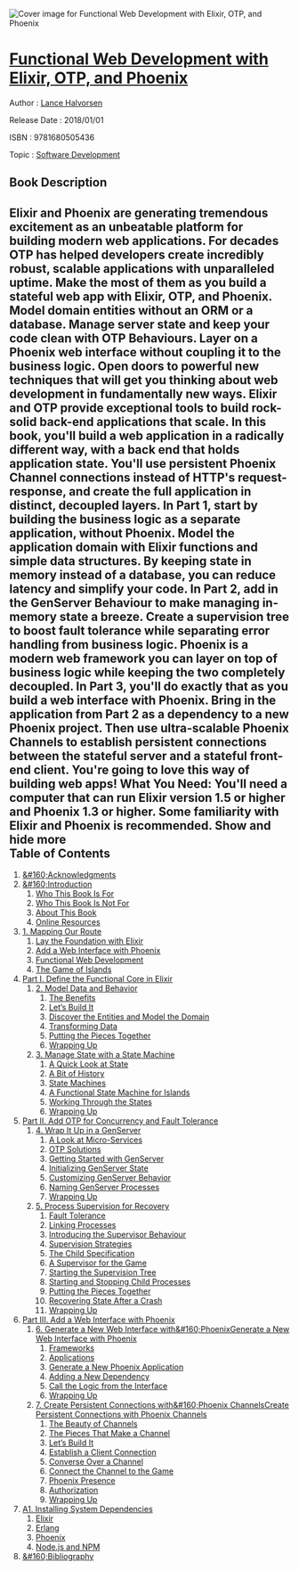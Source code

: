 ![Cover image for Functional Web Development with Elixir, OTP, and Phoenix](https://imgdetail.ebookreading.net/cover/cover/software_development/EB9781680505436.jpg)

[Functional Web Development with Elixir, OTP, and Phoenix](https://ebookreading.net/view/book/Functional+Web+Development+with+Elixir%2C+OTP%2C+and+Phoenix-EB9781680505436_1.html "Functional Web Development with Elixir, OTP, and Phoenix")
====================================================================================================================

Author : [Lance Halvorsen](https://ebookreading.net/search/author/Lance+Halvorsen)

Release Date : 2018/01/01

ISBN : 9781680505436

Topic : [Software Development](https://ebookreading.net/search/category/software-development)

Book Description
-----------------

 Elixir and Phoenix are generating tremendous excitement as an unbeatable platform for building modern web applications. For decades OTP has helped developers create incredibly robust, scalable applications with unparalleled uptime. Make the most of them as you build a stateful web app with Elixir, OTP, and Phoenix. Model domain entities without an ORM or a database. Manage server state and keep your code clean with OTP Behaviours. Layer on a Phoenix web interface without coupling it to the business logic. Open doors to powerful new techniques that will get you thinking about web development in fundamentally new ways.
Elixir and OTP provide exceptional tools to build rock-solid back-end applications that scale. In this book, you'll build a web application in a radically different way, with a back end that holds application state. You'll use persistent Phoenix Channel connections instead of HTTP's request-response, and create the full application in distinct, decoupled layers.
In Part 1, start by building the business logic as a separate application, without Phoenix. Model the application domain with Elixir functions and simple data structures. By keeping state in memory instead of a database, you can reduce latency and simplify your code. In Part 2, add in the GenServer Behaviour to make managing in-memory state a breeze. Create a supervision tree to boost fault tolerance while separating error handling from business logic.
Phoenix is a modern web framework you can layer on top of business logic while keeping the two completely decoupled. In Part 3, you'll do exactly that as you build a web interface with Phoenix. Bring in the application from Part 2 as a dependency to a new Phoenix project. Then use ultra-scalable Phoenix Channels to establish persistent connections between the stateful server and a stateful front-end client.
You're going to love this way of building web apps!
What You Need:
You'll need a computer that can run Elixir version 1.5 or higher and Phoenix 1.3 or higher. Some familiarity with Elixir and Phoenix is recommended.
        Show and hide more                
Table of Contents
-----------------

1. [&amp;#160;Acknowledgments](https://ebookreading.net/view/book/Functional+Web+Development+with+Elixir%2C+OTP%2C+and+Phoenix-EB9781680505436_6.html#d24e161)
1. [&amp;#160;Introduction](https://ebookreading.net/view/book/Functional+Web+Development+with+Elixir%2C+OTP%2C+and+Phoenix-EB9781680505436_7.html#d24e192)
    1. [Who This Book Is For](https://ebookreading.net/view/book/Functional+Web+Development+with+Elixir%2C+OTP%2C+and+Phoenix-EB9781680505436_8.html#d24e226)
    1. [Who This Book Is Not For](https://ebookreading.net/view/book/Functional+Web+Development+with+Elixir%2C+OTP%2C+and+Phoenix-EB9781680505436_9.html#d24e244)
    1. [About This Book](https://ebookreading.net/view/book/Functional+Web+Development+with+Elixir%2C+OTP%2C+and+Phoenix-EB9781680505436_10.html#d24e299)
    1. [Online Resources](https://ebookreading.net/view/book/Functional+Web+Development+with+Elixir%2C+OTP%2C+and+Phoenix-EB9781680505436_11.html#d24e362)
1. [1. Mapping Our Route](https://ebookreading.net/view/book/Functional+Web+Development+with+Elixir%2C+OTP%2C+and+Phoenix-EB9781680505436_12.html#chapter.route_map)
    1. [Lay the Foundation with Elixir](https://ebookreading.net/view/book/Functional+Web+Development+with+Elixir%2C+OTP%2C+and+Phoenix-EB9781680505436_13.html#d24e486)
    1. [Add a Web Interface with Phoenix](https://ebookreading.net/view/book/Functional+Web+Development+with+Elixir%2C+OTP%2C+and+Phoenix-EB9781680505436_14.html#d24e541)
    1. [Functional Web Development](https://ebookreading.net/view/book/Functional+Web+Development+with+Elixir%2C+OTP%2C+and+Phoenix-EB9781680505436_15.html#d24e576)
    1. [The Game of Islands](https://ebookreading.net/view/book/Functional+Web+Development+with+Elixir%2C+OTP%2C+and+Phoenix-EB9781680505436_16.html#d24e599)
1. [Part I. Define the Functional Core in Elixir](https://ebookreading.net/view/book/Functional+Web+Development+with+Elixir%2C+OTP%2C+and+Phoenix-EB9781680505436_17.html#part_one)
    1. [2. Model Data and Behavior](https://ebookreading.net/view/book/Functional+Web+Development+with+Elixir%2C+OTP%2C+and+Phoenix-EB9781680505436_18.html#chapter.model_data)
        1. [The Benefits](https://ebookreading.net/view/book/Functional+Web+Development+with+Elixir%2C+OTP%2C+and+Phoenix-EB9781680505436_19.html#d24e677)
        1. [Let’s Build It](https://ebookreading.net/view/book/Functional+Web+Development+with+Elixir%2C+OTP%2C+and+Phoenix-EB9781680505436_20.html#d24e750)
        1. [Discover the Entities and Model the Domain](https://ebookreading.net/view/book/Functional+Web+Development+with+Elixir%2C+OTP%2C+and+Phoenix-EB9781680505436_21.html#d24e925)
        1. [Transforming Data](https://ebookreading.net/view/book/Functional+Web+Development+with+Elixir%2C+OTP%2C+and+Phoenix-EB9781680505436_22.html#d24e2999)
        1. [Putting the Pieces Together](https://ebookreading.net/view/book/Functional+Web+Development+with+Elixir%2C+OTP%2C+and+Phoenix-EB9781680505436_23.html#d24e4819)
        1. [Wrapping Up](https://ebookreading.net/view/book/Functional+Web+Development+with+Elixir%2C+OTP%2C+and+Phoenix-EB9781680505436_24.html#d24e5796)
    1. [3. Manage State with a State Machine](https://ebookreading.net/view/book/Functional+Web+Development+with+Elixir%2C+OTP%2C+and+Phoenix-EB9781680505436_25.html#chapter.functional_)
        1. [A Quick Look at State](https://ebookreading.net/view/book/Functional+Web+Development+with+Elixir%2C+OTP%2C+and+Phoenix-EB9781680505436_26.html#d24e5848)
        1. [A Bit of History](https://ebookreading.net/view/book/Functional+Web+Development+with+Elixir%2C+OTP%2C+and+Phoenix-EB9781680505436_27.html#d24e5886)
        1. [State Machines](https://ebookreading.net/view/book/Functional+Web+Development+with+Elixir%2C+OTP%2C+and+Phoenix-EB9781680505436_28.html#d24e5984)
        1. [A Functional State Machine for Islands](https://ebookreading.net/view/book/Functional+Web+Development+with+Elixir%2C+OTP%2C+and+Phoenix-EB9781680505436_29.html#d24e6046)
        1. [Working Through the States](https://ebookreading.net/view/book/Functional+Web+Development+with+Elixir%2C+OTP%2C+and+Phoenix-EB9781680505436_30.html#d24e6253)
        1. [Wrapping Up](https://ebookreading.net/view/book/Functional+Web+Development+with+Elixir%2C+OTP%2C+and+Phoenix-EB9781680505436_31.html#d24e8869)
1. [Part II. Add OTP for Concurrency and Fault Tolerance](https://ebookreading.net/view/book/Functional+Web+Development+with+Elixir%2C+OTP%2C+and+Phoenix-EB9781680505436_33.html#part_two)
    1. [4. Wrap It Up in a GenServer](https://ebookreading.net/view/book/Functional+Web+Development+with+Elixir%2C+OTP%2C+and+Phoenix-EB9781680505436_34.html#chapter.gen_server)
        1. [A Look at Micro-Services](https://ebookreading.net/view/book/Functional+Web+Development+with+Elixir%2C+OTP%2C+and+Phoenix-EB9781680505436_35.html#d24e8939)
        1. [OTP Solutions](https://ebookreading.net/view/book/Functional+Web+Development+with+Elixir%2C+OTP%2C+and+Phoenix-EB9781680505436_36.html#d24e9009)
        1. [Getting Started with GenServer](https://ebookreading.net/view/book/Functional+Web+Development+with+Elixir%2C+OTP%2C+and+Phoenix-EB9781680505436_37.html#d24e9315)
        1. [Initializing GenServer State](https://ebookreading.net/view/book/Functional+Web+Development+with+Elixir%2C+OTP%2C+and+Phoenix-EB9781680505436_38.html#d24e10524)
        1. [Customizing GenServer Behavior](https://ebookreading.net/view/book/Functional+Web+Development+with+Elixir%2C+OTP%2C+and+Phoenix-EB9781680505436_39.html#d24e10946)
        1. [Naming GenServer Processes](https://ebookreading.net/view/book/Functional+Web+Development+with+Elixir%2C+OTP%2C+and+Phoenix-EB9781680505436_40.html#d24e13749)
        1. [Wrapping Up](https://ebookreading.net/view/book/Functional+Web+Development+with+Elixir%2C+OTP%2C+and+Phoenix-EB9781680505436_41.html#d24e14463)
    1. [5. Process Supervision for Recovery](https://ebookreading.net/view/book/Functional+Web+Development+with+Elixir%2C+OTP%2C+and+Phoenix-EB9781680505436_42.html#chapter.design_for_)
        1. [Fault Tolerance](https://ebookreading.net/view/book/Functional+Web+Development+with+Elixir%2C+OTP%2C+and+Phoenix-EB9781680505436_43.html#d24e14544)
        1. [Linking Processes](https://ebookreading.net/view/book/Functional+Web+Development+with+Elixir%2C+OTP%2C+and+Phoenix-EB9781680505436_44.html#d24e14626)
        1. [Introducing the Supervisor Behaviour](https://ebookreading.net/view/book/Functional+Web+Development+with+Elixir%2C+OTP%2C+and+Phoenix-EB9781680505436_45.html#d24e15675)
        1. [Supervision Strategies](https://ebookreading.net/view/book/Functional+Web+Development+with+Elixir%2C+OTP%2C+and+Phoenix-EB9781680505436_46.html#d24e15785)
        1. [The Child Specification](https://ebookreading.net/view/book/Functional+Web+Development+with+Elixir%2C+OTP%2C+and+Phoenix-EB9781680505436_47.html#d24e15924)
        1. [A Supervisor for the Game](https://ebookreading.net/view/book/Functional+Web+Development+with+Elixir%2C+OTP%2C+and+Phoenix-EB9781680505436_48.html#d24e16328)
        1. [Starting the Supervision Tree](https://ebookreading.net/view/book/Functional+Web+Development+with+Elixir%2C+OTP%2C+and+Phoenix-EB9781680505436_49.html#d24e16766)
        1. [Starting and Stopping Child Processes](https://ebookreading.net/view/book/Functional+Web+Development+with+Elixir%2C+OTP%2C+and+Phoenix-EB9781680505436_50.html#d24e16913)
        1. [Putting the Pieces Together](https://ebookreading.net/view/book/Functional+Web+Development+with+Elixir%2C+OTP%2C+and+Phoenix-EB9781680505436_51.html#d24e17734)
        1. [Recovering State After a Crash](https://ebookreading.net/view/book/Functional+Web+Development+with+Elixir%2C+OTP%2C+and+Phoenix-EB9781680505436_52.html#d24e18030)
        1. [Wrapping Up](https://ebookreading.net/view/book/Functional+Web+Development+with+Elixir%2C+OTP%2C+and+Phoenix-EB9781680505436_53.html#d24e19656)
1. [Part III. Add a Web Interface with Phoenix](https://ebookreading.net/view/book/Functional+Web+Development+with+Elixir%2C+OTP%2C+and+Phoenix-EB9781680505436_55.html#part_three)
    1. [6. Generate a New Web Interface with&amp;#160;PhoenixGenerate a New Web Interface with Phoenix](https://ebookreading.net/view/book/Functional+Web+Development+with+Elixir%2C+OTP%2C+and+Phoenix-EB9781680505436_56.html#chapter.new_phoenix)
        1. [Frameworks](https://ebookreading.net/view/book/Functional+Web+Development+with+Elixir%2C+OTP%2C+and+Phoenix-EB9781680505436_57.html#d24e19737)
        1. [Applications](https://ebookreading.net/view/book/Functional+Web+Development+with+Elixir%2C+OTP%2C+and+Phoenix-EB9781680505436_58.html#d24e19875)
        1. [Generate a New Phoenix Application](https://ebookreading.net/view/book/Functional+Web+Development+with+Elixir%2C+OTP%2C+and+Phoenix-EB9781680505436_59.html#d24e21234)
        1. [Adding a New Dependency](https://ebookreading.net/view/book/Functional+Web+Development+with+Elixir%2C+OTP%2C+and+Phoenix-EB9781680505436_60.html#d24e21709)
        1. [Call the Logic from the Interface](https://ebookreading.net/view/book/Functional+Web+Development+with+Elixir%2C+OTP%2C+and+Phoenix-EB9781680505436_61.html#d24e22143)
        1. [Wrapping Up](https://ebookreading.net/view/book/Functional+Web+Development+with+Elixir%2C+OTP%2C+and+Phoenix-EB9781680505436_62.html#d24e22642)
    1. [7. Create Persistent Connections with&amp;#160;Phoenix ChannelsCreate Persistent Connections with Phoenix Channels](https://ebookreading.net/view/book/Functional+Web+Development+with+Elixir%2C+OTP%2C+and+Phoenix-EB9781680505436_63.html#chapter.connect_wit)
        1. [The Beauty of Channels](https://ebookreading.net/view/book/Functional+Web+Development+with+Elixir%2C+OTP%2C+and+Phoenix-EB9781680505436_64.html#d24e22686)
        1. [The Pieces That Make a Channel](https://ebookreading.net/view/book/Functional+Web+Development+with+Elixir%2C+OTP%2C+and+Phoenix-EB9781680505436_65.html#d24e22741)
        1. [Let’s Build It](https://ebookreading.net/view/book/Functional+Web+Development+with+Elixir%2C+OTP%2C+and+Phoenix-EB9781680505436_66.html#d24e22926)
        1. [Establish a Client Connection](https://ebookreading.net/view/book/Functional+Web+Development+with+Elixir%2C+OTP%2C+and+Phoenix-EB9781680505436_67.html#d24e23319)
        1. [Converse Over a Channel](https://ebookreading.net/view/book/Functional+Web+Development+with+Elixir%2C+OTP%2C+and+Phoenix-EB9781680505436_68.html#d24e23731)
        1. [Connect the Channel to the Game](https://ebookreading.net/view/book/Functional+Web+Development+with+Elixir%2C+OTP%2C+and+Phoenix-EB9781680505436_69.html#d24e24428)
        1. [Phoenix Presence](https://ebookreading.net/view/book/Functional+Web+Development+with+Elixir%2C+OTP%2C+and+Phoenix-EB9781680505436_70.html#d24e26627)
        1. [Authorization](https://ebookreading.net/view/book/Functional+Web+Development+with+Elixir%2C+OTP%2C+and+Phoenix-EB9781680505436_71.html#d24e27165)
        1. [Wrapping Up](https://ebookreading.net/view/book/Functional+Web+Development+with+Elixir%2C+OTP%2C+and+Phoenix-EB9781680505436_72.html#d24e27600)
1. [A1. Installing System Dependencies](https://ebookreading.net/view/book/Functional+Web+Development+with+Elixir%2C+OTP%2C+and+Phoenix-EB9781680505436_74.html#appendix.installati)
    1. [Elixir](https://ebookreading.net/view/book/Functional+Web+Development+with+Elixir%2C+OTP%2C+and+Phoenix-EB9781680505436_75.html#d24e27706)
    1. [Erlang](https://ebookreading.net/view/book/Functional+Web+Development+with+Elixir%2C+OTP%2C+and+Phoenix-EB9781680505436_76.html#d24e27769)
    1. [Phoenix](https://ebookreading.net/view/book/Functional+Web+Development+with+Elixir%2C+OTP%2C+and+Phoenix-EB9781680505436_77.html#d24e27828)
    1. [Node.js and NPM](https://ebookreading.net/view/book/Functional+Web+Development+with+Elixir%2C+OTP%2C+and+Phoenix-EB9781680505436_78.html#d24e27861)
1. [&amp;#160;Bibliography](https://ebookreading.net/view/book/Functional+Web+Development+with+Elixir%2C+OTP%2C+and+Phoenix-EB9781680505436_79.html#d24e27894)
